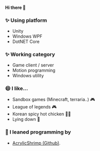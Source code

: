 #### Hi there 👋

### ✨ Using platform
- Unity
- Windows WPF
- DotNET Core

### ✨ Working category
- Game client / server
- Motion programming
- Windows utility

### 😄 I like...
- Sandbox games (Minecraft, terraria..) 🎮
- League of legends 🎮
- Korean spicy hot chicken 🐔🍗
- Lying down 🛌

### 🌱 I leaned programming by
- [AcrylicShrimp (Github)](https://github.com/AcrylicShrimp).

<!--
**Bgoon/Bgoon** is a ✨ _special_ ✨ repository because its `README.md` (this file) appears on your GitHub profile.

Here are some ideas to get you started:

- 🔭 I’m currently working on ...
- 🌱 I’m currently learning ...
- 👯 I’m looking to collaborate on ...
- 🤔 I’m looking for help with ...
- 💬 Ask me about ...
- 📫 How to reach me: ...
- 😄 Pronouns: ...
- ⚡ Fun fact: ...
-->
